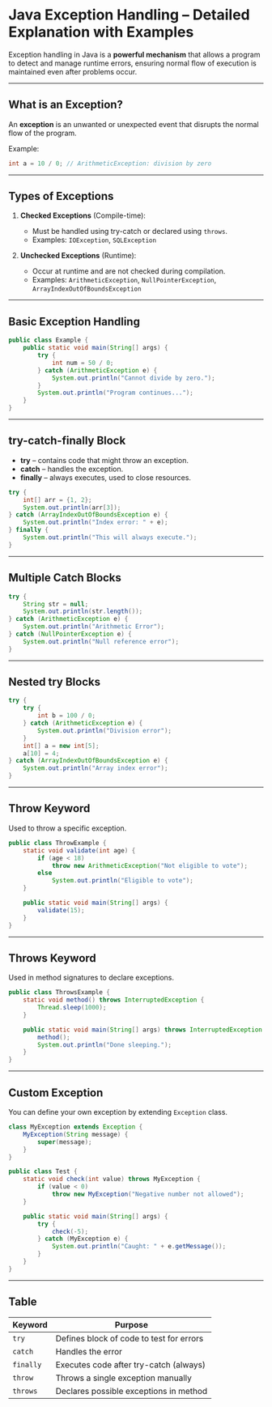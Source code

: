 # Java Exception Handling – Detailed Explanation with Examples

Exception handling in Java is a **powerful mechanism** that allows a program to detect and manage runtime errors, ensuring normal flow of execution is maintained even after problems occur.

---

##  What is an Exception?

An **exception** is an unwanted or unexpected event that disrupts the normal flow of the program.

Example:
```java
int a = 10 / 0; // ArithmeticException: division by zero
```

---

##  Types of Exceptions

1. **Checked Exceptions** (Compile-time):
   - Must be handled using try-catch or declared using `throws`.
   - Examples: `IOException`, `SQLException`

2. **Unchecked Exceptions** (Runtime):
   - Occur at runtime and are not checked during compilation.
   - Examples: `ArithmeticException`, `NullPointerException`, `ArrayIndexOutOfBoundsException`

---

##  Basic Exception Handling

```java
public class Example {
    public static void main(String[] args) {
        try {
            int num = 50 / 0;
        } catch (ArithmeticException e) {
            System.out.println("Cannot divide by zero.");
        }
        System.out.println("Program continues...");
    }
}
```

---

##  try-catch-finally Block

- **try** – contains code that might throw an exception.
- **catch** – handles the exception.
- **finally** – always executes, used to close resources.

```java
try {
    int[] arr = {1, 2};
    System.out.println(arr[3]);
} catch (ArrayIndexOutOfBoundsException e) {
    System.out.println("Index error: " + e);
} finally {
    System.out.println("This will always execute.");
}
```

---

##  Multiple Catch Blocks

```java
try {
    String str = null;
    System.out.println(str.length());
} catch (ArithmeticException e) {
    System.out.println("Arithmetic Error");
} catch (NullPointerException e) {
    System.out.println("Null reference error");
}
```

---

##  Nested try Blocks

```java
try {
    try {
        int b = 100 / 0;
    } catch (ArithmeticException e) {
        System.out.println("Division error");
    }
    int[] a = new int[5];
    a[10] = 4;
} catch (ArrayIndexOutOfBoundsException e) {
    System.out.println("Array index error");
}
```

---

##  Throw Keyword

Used to throw a specific exception.

```java
public class ThrowExample {
    static void validate(int age) {
        if (age < 18)
            throw new ArithmeticException("Not eligible to vote");
        else
            System.out.println("Eligible to vote");
    }

    public static void main(String[] args) {
        validate(15);
    }
}
```

---

##  Throws Keyword

Used in method signatures to declare exceptions.

```java
public class ThrowsExample {
    static void method() throws InterruptedException {
        Thread.sleep(1000);
    }

    public static void main(String[] args) throws InterruptedException {
        method();
        System.out.println("Done sleeping.");
    }
}
```

---

##  Custom Exception

You can define your own exception by extending `Exception` class.

```java
class MyException extends Exception {
    MyException(String message) {
        super(message);
    }
}

public class Test {
    static void check(int value) throws MyException {
        if (value < 0)
            throw new MyException("Negative number not allowed");
    }

    public static void main(String[] args) {
        try {
            check(-5);
        } catch (MyException e) {
            System.out.println("Caught: " + e.getMessage());
        }
    }
}
```

---

## Table

| Keyword     | Purpose                                    |
|-------------|--------------------------------------------|
| `try`       | Defines block of code to test for errors   |
| `catch`     | Handles the error                          |
| `finally`   | Executes code after try-catch (always)     |
| `throw`     | Throws a single exception manually         |
| `throws`    | Declares possible exceptions in method     |
